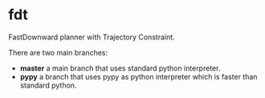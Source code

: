 fdt
===

FastDownward planner with Trajectory Constraint.

There are two main branches:
- **master** a main branch that uses standard python interpreter.
- **pypy** a branch that uses pypy as python interpreter which is faster than standard python.
